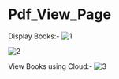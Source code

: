 # Pdf_View_Page

Display Books:-
![1](https://github.com/mrdemer7/Pdf_View_Page/assets/117861145/02362c31-447d-420e-b7fa-bffecdc501df)

![2](https://github.com/mrdemer7/Pdf_View_Page/assets/117861145/818c7464-bc1c-44f2-a7ae-31e908b013fb)

View Books using Cloud:-
![3](https://github.com/mrdemer7/Pdf_View_Page/assets/117861145/f75ad2a8-d858-426d-b22d-e548b4ab59df)
